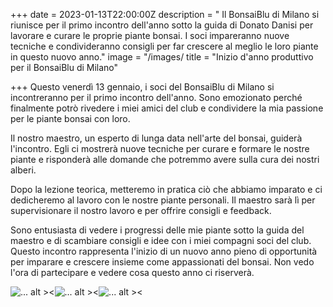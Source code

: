 +++
date = 2023-01-13T22:00:00Z
description = " Il BonsaiBlu di Milano si riunisce per il primo incontro dell'anno sotto la guida di Donato Danisi  per lavorare e curare le proprie piante bonsai. I soci impareranno nuove tecniche e condivideranno consigli per far crescere al meglio le loro piante in questo nuovo anno."
image = "/images/
title = "Inizio d'anno produttivo per il BonsaiBlu di Milano"

+++
Questo venerdì 13 gennaio, i soci del BonsaiBlu di Milano si incontreranno per il primo incontro dell'anno. Sono emozionato perché finalmente potrò rivedere i miei amici del club e condividere la mia passione per le piante bonsai con loro.

Il nostro maestro, un esperto di lunga data nell'arte del bonsai, guiderà l'incontro. Egli ci mostrerà nuove tecniche per curare e formare le nostre piante e risponderà alle domande che potremmo avere sulla cura dei nostri alberi.

Dopo la lezione teorica, metteremo in pratica ciò che abbiamo imparato e ci dedicheremo al lavoro con le nostre piante personali. Il maestro sarà lì per supervisionare il nostro lavoro e per offrire consigli e feedback.

Sono entusiasta di vedere i progressi delle mie piante sotto la guida del maestro e di scambiare consigli e idee con i miei compagni soci del club. Questo incontro rappresenta l'inizio di un nuovo anno pieno di opportunità per imparare e crescere insieme come appassionati del bonsai. Non vedo l'ora di partecipare e vedere cosa questo anno ci riserverà.

![... alt ><](/images/ "...")![... alt ><](/images/ "...")![... alt ><](/images/ "...")
